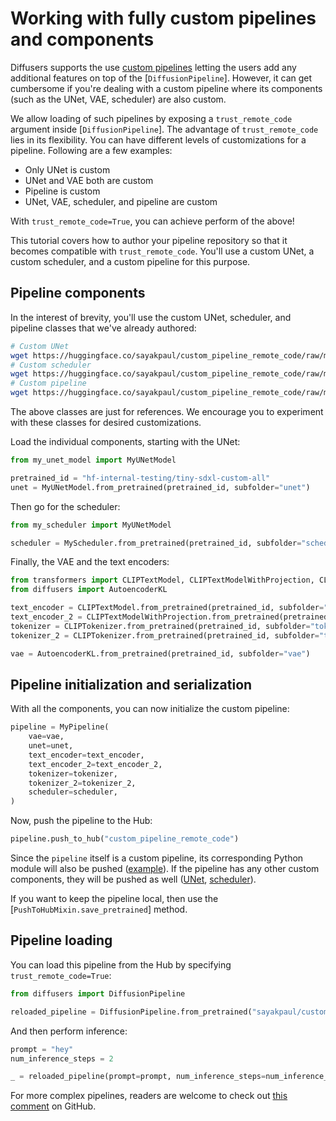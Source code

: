 <!--Copyright 2023 The HuggingFace Team. All rights reserved.

Licensed under the Apache License, Version 2.0 (the "License"); you may not use this file except in compliance with
the License. You may obtain a copy of the License at

http://www.apache.org/licenses/LICENSE-2.0

Unless required by applicable law or agreed to in writing, software distributed under the License is distributed on
an "AS IS" BASIS, WITHOUT WARRANTIES OR CONDITIONS OF ANY KIND, either express or implied. See the License for the
specific language governing permissions and limitations under the License.
-->

# Working with fully custom pipelines and components

Diffusers supports the use [custom pipelines](../using-diffusers/contribute_pipeline) letting the users add any additional features on top of the [`DiffusionPipeline`]. However, it can get cumbersome if you're dealing with a custom pipeline where its components (such as the UNet, VAE, scheduler) are also custom. 

We allow loading of such pipelines by exposing a `trust_remote_code` argument inside [`DiffusionPipeline`]. The advantage of `trust_remote_code` lies in its flexibility. You can have different levels of customizations for a pipeline. Following are a few examples:

* Only UNet is custom 
* UNet and VAE both are custom
* Pipeline is custom 
* UNet, VAE, scheduler, and pipeline are custom 

With `trust_remote_code=True`, you can achieve perform of the above!

This tutorial covers how to author your pipeline repository so that it becomes compatible with `trust_remote_code`. You'll use a custom UNet, a custom scheduler, and a custom pipeline for this purpose. 

## Pipeline components

In the interest of brevity, you'll use the custom UNet, scheduler, and pipeline classes that we've already authored:

```bash
# Custom UNet
wget https://huggingface.co/sayakpaul/custom_pipeline_remote_code/raw/main/unet/my_unet_model.py
# Custom scheduler
wget https://huggingface.co/sayakpaul/custom_pipeline_remote_code/raw/main/scheduler/my_scheduler.py
# Custom pipeline
wget https://huggingface.co/sayakpaul/custom_pipeline_remote_code/raw/main/my_pipeline.py
```

<Tip warning={true}>

The above classes are just for references. We encourage you to experiment with these classes for desired customizations.

</Tip>

Load the individual components, starting with the UNet:

```python
from my_unet_model import MyUNetModel

pretrained_id = "hf-internal-testing/tiny-sdxl-custom-all"
unet = MyUNetModel.from_pretrained(pretrained_id, subfolder="unet")
```

Then go for the scheduler:

```python
from my_scheduler import MyUNetModel

scheduler = MyScheduler.from_pretrained(pretrained_id, subfolder="scheduler")
```

Finally, the VAE and the text encoders:

```python
from transformers import CLIPTextModel, CLIPTextModelWithProjection, CLIPTokenizer
from diffusers import AutoencoderKL

text_encoder = CLIPTextModel.from_pretrained(pretrained_id, subfolder="text_encoder")
text_encoder_2 = CLIPTextModelWithProjection.from_pretrained(pretrained_id, subfolder="text_encoder_2")
tokenizer = CLIPTokenizer.from_pretrained(pretrained_id, subfolder="tokenizer")
tokenizer_2 = CLIPTokenizer.from_pretrained(pretrained_id, subfolder="tokenizer_2")

vae = AutoencoderKL.from_pretrained(pretrained_id, subfolder="vae")
```

## Pipeline initialization and serialization

With all the components, you can now initialize the custom pipeline:

```python
pipeline = MyPipeline(
    vae=vae, 
    unet=unet, 
    text_encoder=text_encoder, 
    text_encoder_2=text_encoder_2,
    tokenizer=tokenizer, 
    tokenizer_2=tokenizer_2, 
    scheduler=scheduler,
)
```

Now, push the pipeline to the Hub:

```python
pipeline.push_to_hub("custom_pipeline_remote_code")
```

Since the `pipeline` itself is a custom pipeline, its corresponding Python module will also be pushed ([example](https://huggingface.co/sayakpaul/custom_pipeline_remote_code/blob/main/my_pipeline.py)). If the pipeline has any other custom components, they will be pushed as well ([UNet](https://huggingface.co/sayakpaul/custom_pipeline_remote_code/blob/main/unet/my_unet_model.py), [scheduler](https://huggingface.co/sayakpaul/custom_pipeline_remote_code/blob/main/scheduler/my_scheduler.py)). 

If you want to keep the pipeline local, then use the [`PushToHubMixin.save_pretrained`] method.

## Pipeline loading

You can load this pipeline from the Hub by specifying `trust_remote_code=True`:

```python
from diffusers import DiffusionPipeline

reloaded_pipeline = DiffusionPipeline.from_pretrained("sayakpaul/custom_pipeline_remote_code", trust_remote_code=True)
```

And then perform inference:

```python
prompt = "hey"
num_inference_steps = 2

_ = reloaded_pipeline(prompt=prompt, num_inference_steps=num_inference_steps)[0]
```

For more complex pipelines, readers are welcome to check out [this comment](https://github.com/huggingface/diffusers/pull/5472#issuecomment-1775034461) on GitHub.